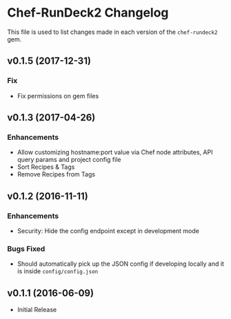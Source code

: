 Chef-RunDeck2 Changelog
=========================
This file is used to list changes made in each version of the `chef-rundeck2` gem.

v0.1.5 (2017-12-31)
-------------------
### Fix
- Fix permissions on gem files

v0.1.3 (2017-04-26)
-------------------
### Enhancements
- Allow customizing hostname:port value via Chef node attributes, API query params and project config file
- Sort Recipes & Tags
- Remove Recipes from Tags

v0.1.2 (2016-11-11)
-------------------
### Enhancements
- Security: Hide the config endpoint except in development mode

### Bugs Fixed
- Should automatically pick up the JSON config if developing locally and it is inside `config/config.json`

v0.1.1 (2016-06-09)
-------------------
- Initial Release